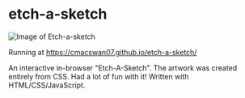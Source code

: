 # etch-a-sketch

![Image of Etch-a-sketch](https://cmacswan07.github.io/img/etch_screen.png)

Running at https://cmacswan07.github.io/etch-a-sketch/

An interactive in-browser "Etch-A-Sketch". The artwork was created entirely from CSS. Had a lot of fun with it! Written with HTML/CSS/JavaScript. 
